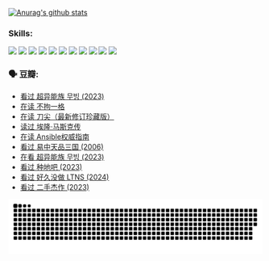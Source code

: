 
[![Anurag's github stats](https://github-readme-stats.vercel.app/api?username=w940853815)](https://github.com/anuraghazra/github-readme-stats)

### Skills:

<code><img height="32" src="https://cdn.jsdelivr.net/npm/simple-icons@v5/icons/python.svg"></code>
<code><img height="32" src="https://cdn.jsdelivr.net/npm/simple-icons@v5/icons/javascript.svg"></code>
<code><img height="32" src="https://cdn.jsdelivr.net/npm/simple-icons@v5/icons/django.svg"></code>
<code><img height="32" src="https://cdn.jsdelivr.net/npm/simple-icons@v5/icons/flask.svg"></code>
<code><img height="32" src="https://cdn.jsdelivr.net/npm/simple-icons@v5/icons/vuetify.svg"></code>
<code><img height="32" src="https://cdn.jsdelivr.net/npm/simple-icons@v5/icons/git.svg"></code>
<code><img height="32" src="https://cdn.jsdelivr.net/npm/simple-icons@v5/icons/docker.svg"></code>
<code><img height="32" src="https://cdn.jsdelivr.net/npm/simple-icons@v5/icons/postgresql.svg"></code>
<code><img height="32" src="https://cdn.jsdelivr.net/npm/simple-icons@v5/icons/elasticsearch.svg"></code>
<code><img height="32" src="https://cdn.jsdelivr.net/npm/simple-icons@v5/icons/macos.svg"></code>
<code><img height="32" src="https://cdn.jsdelivr.net/npm/simple-icons@v5/icons/linux.svg"></code>

### 🗣 豆瓣:

<!-- DOUBAN-ACTIVITIES:START -->
- [看过 超异能族 무빙‎ (2023)](https://www.douban.com/people/136069238/status/4556824186/?_i=11059139)
- [在读 不拘一格](https://www.douban.com/people/136069238/status/4541712161/?_i=11059139)
- [在读 刀尖（最新修订珍藏版）](https://www.douban.com/people/136069238/status/4541711339/?_i=11059139)
- [读过 埃隆·马斯克传](https://www.douban.com/people/136069238/status/4541710351/?_i=11059139)
- [在读 Ansible权威指南](https://www.douban.com/people/136069238/status/4539151450/?_i=11059139)
- [看过 易中天品三国‎ (2006)](https://www.douban.com/people/136069238/status/4529910812/?_i=11059139)
- [在看 超异能族 무빙‎ (2023)](https://www.douban.com/people/136069238/status/4527291077/?_i=11059139)
- [看过 种地吧‎ (2023)](https://www.douban.com/people/136069238/status/4527289637/?_i=11059139)
- [看过 好久没做 LTNS‎ (2024)](https://www.douban.com/people/136069238/status/4527289515/?_i=11059139)
- [看过 二手杰作‎ (2023)](https://www.douban.com/people/136069238/status/4522502716/?_i=11059139)
<!-- DOUBAN-ACTIVITIES:END -->


![Snake animation](https://raw.githubusercontent.com/w940853815/w940853815/output/github-contribution-grid-snake.svg)

<!--
**w940853815/w940853815** is a ✨ _special_ ✨ repository because its `README.md` (this file) appears on your GitHub profile.

Here are some ideas to get you started:

- 🔭 I’m currently working on ...
- 🌱 I’m currently learning ...
- 👯 I’m looking to collaborate on ...
- 🤔 I’m looking for help with ...
- 💬 Ask me about ...
- 📫 How to reach me: ...
- 😄 Pronouns: ...
- ⚡ Fun fact: ...
-->
